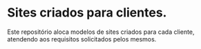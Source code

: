 # Sites criados para clientes.
Este repositório aloca modelos de sites criados para cada cliente, atendendo aos requisitos solicitados pelos mesmos.

